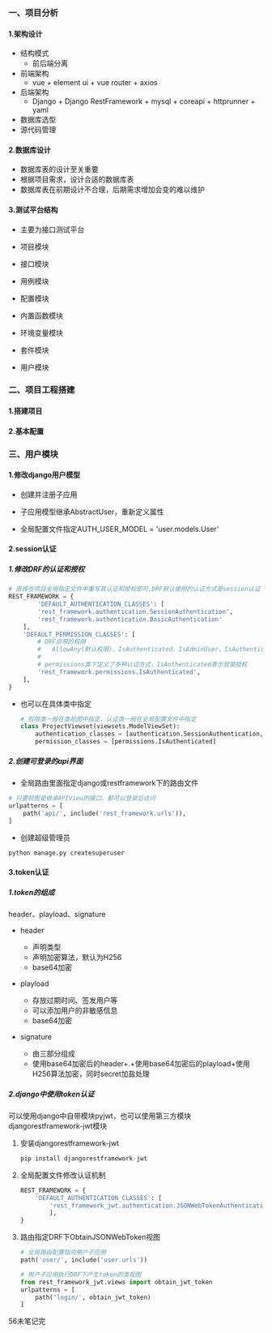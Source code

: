 ### 一、项目分析

#### 1.架构设计

- 结构模式
  - 前后端分离
- 前端架构
  - vue + element ui + vue router + axios
- 后端架构
  - Django + Django RestFramework + mysql + coreapi + httprunner + yaml
- 数据库选型
- 源代码管理

#### 2.数据库设计

- 数据库表的设计至关重要
- 根据项目需求，设计合适的数据库表
- 数据库表在前期设计不合理，后期需求增加会变的难以维护

#### 3.测试平台结构

- 主要为接口测试平台
- 项目模块
- 接口模块
- 用例模块
- 配置模块
- 内置函数模块
- 环境变量模块
- 套件模块

- 用户模块

### 二、项目工程搭建

#### 1.搭建项目

#### 2.基本配置

### 三、用户模块

#### 1.修改django用户模型

- 创建并注册子应用

- 子应用模型继承AbstractUser，重新定义属性
- 全局配置文件指定AUTH_USER_MODEL = 'user.models.User'

#### 2.session认证

##### 1.修改DRF的认证和授权

```python
# 直接在项目全局指定文件中重写其认证和授权即可,DRF默认使用的认证方式是session认证
REST_FRAMEWORK = {
        'DEFAULT_AUTHENTICATION_CLASSES': [
        'rest_framework.authentication.SessionAuthentication',
        'rest_framework.authentication.BasicAuthentication'
    ],
    'DEFAULT_PERMISSION_CLASSES': [
        # DRF自带的权限
        #	AllowAny(默认权限)、IsAuthenticated、IsAdminUser、IsAuthenticatedOrReadonly
        #	
        # permissions类下定义了多种认证方式，IsAuthenticated表示登录授权
        'rest_framework.permissions.IsAuthenticated',
    ],
}
```
- 也可以在具体类中指定

  ```python
  # 权限类一般在类视图中指定，认证类一般在全局配置文件中指定
  class ProjectViewset(viewsets.ModelViewSet):
      authentication_classes = [authentication.SessionAuthentication, authentication.BasicAuthentication]
      permission_classes = [permissions.IsAuthenticated]
  ```

##### 2.创建可登录的api界面

- 全局路由里面指定django或restframework下的路由文件

```python
# 只要视图是继承APIView的接口，都可以登录后访问
urlpatterns = [
    path('api/', include('rest_framework.urls')),
]
```

- 创建超级管理员

```python
python manage.py createsuperuser
```

#### 3.token认证

##### 1.token的组成

header、playload、signature

- header
  - 声明类型
  - 声明加密算法，默认为H256
  - base64加密

- playload
  - 存放过期时间、签发用户等
  - 可以添加用户的非敏感信息
  - base64加密
- signature
  - 由三部分组成
  - 使用base64加密后的header+.+使用base64加密后的playload+使用H256算法加密，同时secret加盐处理


##### 2.django中使用token认证

可以使用django中自带模块pyjwt，也可以使用第三方模块djangorestframework-jwt模块

1. 安装djangorestframework-jwt

   ```python
   pip install djangorestframework-jwt
   ```

2. 全局配置文件修改认证机制

   ```python
   REST_FRAMEWORK = {
       'DEFAULT_AUTHENTICATION_CLASSES': [
           'rest_framework_jwt.authentication.JSONWebTokenAuthentication',
           ],
   }  
   ```

3. 路由指定DRF下ObtainJSONWebToken视图

   ```python
   # 全局路由配置指向用户子应用
   path('user/', include('user.urls'))
   
   # 用户子应用执行DRF下产生token的类视图
   from rest_framework_jwt.views import obtain_jwt_token
   urlpatterns = [
       path('login/', obtain_jwt_token)
   ]
   ```

   





56未笔记完

